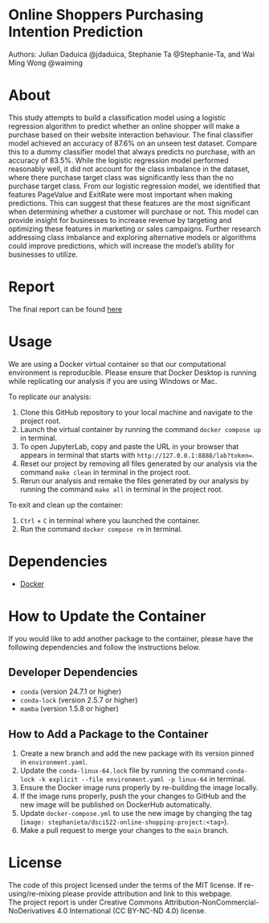 # Online Shoppers Purchasing Intention Prediction

Authors: Julian Daduica @jdaduica, Stephanie Ta @Stephanie-Ta, and Wai Ming Wong @waiming

# About

This study attempts to build a classification model using a logistic regression algorithm to predict whether an online shopper will make a purchase based on their website interaction behaviour.
The final classifier model achieved an accuracy of 87.6% on an unseen test dataset.
Compare this to a dummy classifier model that always predicts no purchase, with an accuracy of 83.5%.
While the logistic regression model performed reasonably well, it did not account for the class imbalance in the dataset, where there purchase target class was significantly less than the no purchase target class.
From our logistic regression model, we identified that features PageValue and ExitRate were most important when making predictions.
This can suggest that these features are the most significant when determining whether a customer will purchase or not.
This model can provide insight for businesses to increase revenue by targeting and optimizing these features in marketing or sales campaigns.
Further research addressing class imbalance and exploring alternative models or algorithms could improve predictions, which will increase the model’s ability for businesses to utilize.

# Report

The final report can be found [here](https://ubc-mds.github.io/Online-Shoppers-Purchasing-Intention-Prediction/reports/online_shoppers_purchasing_intention_prediction.html)

# Usage

We are using a Docker virtual container so that our computational environment is reproducible.
Please ensure that Docker Desktop is running while replicating our analysis if you are using Windows or Mac.

To replicate our analysis:
1. Clone this GitHub repository to your local machine and navigate to the project root.
2. Launch the virtual container by running the command `docker compose up` in terminal.
3. To open JupyterLab, copy and paste the URL in your browser that appears in terminal that starts with `http://127.0.0.1:8888/lab?token=`.
4. Reset our project by removing all files generated by our analysis via the command `make clean` in terminal in the project root.
5. Rerun our analysis and remake the files generated by our analysis by running the command `make all` in terminal in the project root.

To exit and clean up the container:
1. `Ctrl` + `C` in terminal where you launched the container.
2. Run the command `docker compose rm` in terminal.

# Dependencies

-   [Docker](https://www.docker.com/)

# How to Update the Container

If you would like to add another package to the container, please have the following dependencies and follow the instructions below.

## Developer Dependencies

-   `conda` (version 24.7.1 or higher)
-   `conda-lock` (version 2.5.7 or higher)
-   `mamba` (version 1.5.8 or higher)

## How to Add a Package to the Container

1.  Create a new branch and add the new package with its version pinned in `environment.yaml`.
2.  Update the `conda-linux-64.lock` file by running the command `conda-lock -k explicit --file environment.yaml -p linux-64` in terminal.
3.  Ensure the Docker image runs properly by re-building the image locally.
4.  If the image runs properly, push the your changes to GitHub and the new image will be published on DockerHub automatically.
5.  Update `docker-compose.yml` to use the new image by changing the tag (`image: stephanieta/dsci522-online-shopping-project:<tag>`).
6.  Make a pull request to merge your changes to the `main` branch.

# License

The code of this project licensed under the terms of the MIT license.
If re-using/re-mixing please provide attribution and link to this webpage.\
The project report is under Creative Commons Attribution-NonCommercial-NoDerivatives 4.0 International (CC BY-NC-ND 4.0) license.
